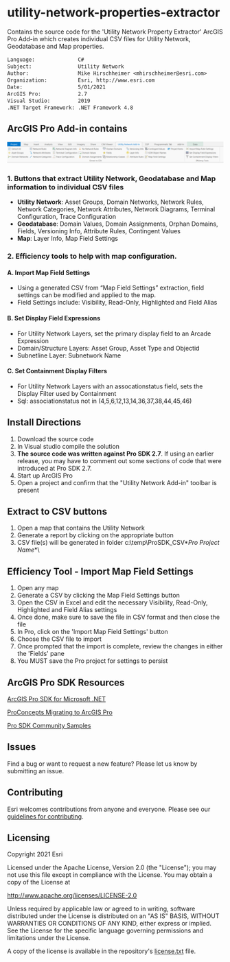 # utility-network-properties-extractor
Contains the source code for the 'Utility Network Property Extractor' ArcGIS Pro Add-in which creates individual CSV files for Utility Network, Geodatabase and Map properties.

<!-- TODO: Fill this section below with metadata about this sample-->
```
Language:              C#
Subject:               Utility Network
Author:                Mike Hirschheimer <mhirschheimer@esri.com>
Organization:          Esri, http://www.esri.com
Date:                  5/01/2021
ArcGIS Pro:            2.7
Visual Studio:         2019
.NET Target Framework: .NET Framework 4.8
```


## ArcGIS Pro Add-in contains
 ![Screenshot](Screenshots/Toolbar.PNG) 
      
### 1.  Buttons that extract Utility Network, Geodatabase and Map information to individual CSV files
* **Utility Network**:   Asset Groups, Domain Networks, Network Rules, Network Categories, Network Attributes, Network Diagrams, Terminal Configuration, Trace Configuration
* **Geodatabase**:  Domain Values, Domain Assignments, Orphan Domains, Fields, Versioning Info, Attribute Rules, Contingent Values
* **Map**:  Layer Info, Map Field Settings
                        
### 2.  Efficiency tools to help with map configuration.

#### A. Import Map Field Settings
* Using a generated CSV from “Map Field Settings” extraction, field settings can be modified and applied to the map.
* Field Settings include:  Visibility, Read-Only, Highlighted and Field Alias

#### B. Set Display Field Expressions
* For Utility Network Layers, set the primary display field to an Arcade Expression
* Domain/Structure Layers:  Asset Group, Asset Type and Objectid
* Subnetline Layer:  Subnetwork Name

#### C. Set Containment Display Filters
* For Utility Network Layers with an assocationstatus field, sets the Display Filter used by Containment
* Sql:  associationstatus not in (4,5,6,12,13,14,36,37,38,44,45,46)            

## Install Directions

1.  Download the source code
2.  In Visual studio compile the solution
3.  **The source code was written against Pro SDK 2.7**. If using an earlier release, you may have to comment out some sections of code that were introduced at Pro SDK 2.7.
4.  Start up ArcGIS Pro
5.  Open a project and confirm that the "Utility Network Add-in" toolbar is present

## Extract to CSV buttons
1.  Open a map that contains the Utility Network
2.  Generate a report by clicking on the appropriate button
3.  CSV file(s) will be generated in folder c:\temp\ProSDK_CSV\**Pro Project Name**\ 

## Efficiency Tool - Import Map Field Settings
1.  Open any map
2.  Generate a CSV by clicking the Map Field Settings button
3.  Open the CSV in Excel and edit the necessary Visibility, Read-Only, Highlighted and Field Alias settings
4.  Once done, make sure to save the file in CSV format and then close the file
5.  In Pro, click on the 'Import Map Field Settings' button
6.  Choose the CSV file to import
7.  Once prompted that the import is complete, review the changes in either the 'Fields' pane 
8.  You MUST save the Pro project for settings to persist


## ArcGIS Pro SDK Resources

[ArcGIS Pro SDK for Microsoft .NET](https://pro.arcgis.com/en/pro-app/latest/sdk/)

[ProConcepts Migrating to ArcGIS Pro](https://github.com/esri/arcgis-pro-sdk/wiki/ProConcepts-Migrating-to-ArcGIS-Pro)

[Pro SDK Community Samples](https://github.com/esri/arcgis-pro-sdk-community-samples)


## Issues

Find a bug or want to request a new feature?  Please let us know by submitting an issue.

## Contributing

Esri welcomes contributions from anyone and everyone. Please see our [guidelines for contributing](https://github.com/esri/contributing).

## Licensing
Copyright 2021 Esri

Licensed under the Apache License, Version 2.0 (the "License");
you may not use this file except in compliance with the License.
You may obtain a copy of the License at

   http://www.apache.org/licenses/LICENSE-2.0

Unless required by applicable law or agreed to in writing, software
distributed under the License is distributed on an "AS IS" BASIS,
WITHOUT WARRANTIES OR CONDITIONS OF ANY KIND, either express or implied.
See the License for the specific language governing permissions and
limitations under the License.

A copy of the license is available in the repository's [license.txt]( https://raw.github.com/Esri/quickstart-map-js/master/license.txt) file.
